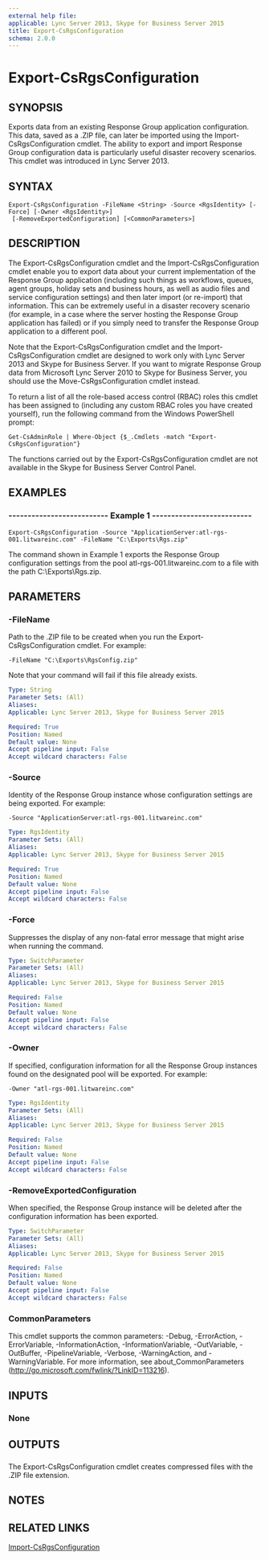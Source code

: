 ```yaml
---
external help file: 
applicable: Lync Server 2013, Skype for Business Server 2015
title: Export-CsRgsConfiguration
schema: 2.0.0
---
```


# Export-CsRgsConfiguration

## SYNOPSIS
Exports data from an existing Response Group application configuration.
This data, saved as a .ZIP file, can later be imported using the Import-CsRgsConfiguration cmdlet.
The ability to export and import Response Group configuration data is particularly useful disaster recovery scenarios.
This cmdlet was introduced in Lync Server 2013.


## SYNTAX

```
Export-CsRgsConfiguration -FileName <String> -Source <RgsIdentity> [-Force] [-Owner <RgsIdentity>]
 [-RemoveExportedConfiguration] [<CommonParameters>]
```

## DESCRIPTION
The Export-CsRgsConfiguration cmdlet and the Import-CsRgsConfiguration cmdlet enable you to export data about your current implementation of the Response Group application (including such things as workflows, queues, agent groups, holiday sets and business hours, as well as audio files and service configuration settings) and then later import (or re-import) that information.
This can be extremely useful in a disaster recovery scenario (for example, in a case where the server hosting the Response Group application has failed) or if you simply need to transfer the Response Group application to a different pool.

Note that the Export-CsRgsConfiguration cmdlet and the Import-CsRgsConfiguration cmdlet are designed to work only with Lync Server 2013 and Skype for Business Server.
If you want to migrate Response Group data from Microsoft Lync Server 2010 to Skype for Business Server, you should use the Move-CsRgsConfiguration cmdlet instead.

To return a list of all the role-based access control (RBAC) roles this cmdlet has been assigned to (including any custom RBAC roles you have created yourself), run the following command from the Windows PowerShell prompt:

`Get-CsAdminRole | Where-Object {$_.Cmdlets -match "Export-CsRgsConfiguration"}`

The functions carried out by the Export-CsRgsConfiguration cmdlet are not available in the Skype for Business Server Control Panel.


## EXAMPLES

### -------------------------- Example 1 --------------------------
```
Export-CsRgsConfiguration -Source "ApplicationServer:atl-rgs-001.litwareinc.com" -FileName "C:\Exports\Rgs.zip"
```

The command shown in Example 1 exports the Response Group configuration settings from the pool atl-rgs-001.litwareinc.com to a file with the path C:\Exports\Rgs.zip.


## PARAMETERS

### -FileName
Path to the .ZIP file to be created when you run the Export-CsRgsConfiguration cmdlet.
For example:

`-FileName "C:\Exports\RgsConfig.zip"`

Note that your command will fail if this file already exists.

```yaml
Type: String
Parameter Sets: (All)
Aliases: 
Applicable: Lync Server 2013, Skype for Business Server 2015

Required: True
Position: Named
Default value: None
Accept pipeline input: False
Accept wildcard characters: False
```

### -Source
Identity of the Response Group instance whose configuration settings are being exported.
For example:

`-Source "ApplicationServer:atl-rgs-001.litwareinc.com"`

```yaml
Type: RgsIdentity
Parameter Sets: (All)
Aliases: 
Applicable: Lync Server 2013, Skype for Business Server 2015

Required: True
Position: Named
Default value: None
Accept pipeline input: False
Accept wildcard characters: False
```

### -Force
Suppresses the display of any non-fatal error message that might arise when running the command.

```yaml
Type: SwitchParameter
Parameter Sets: (All)
Aliases: 
Applicable: Lync Server 2013, Skype for Business Server 2015

Required: False
Position: Named
Default value: None
Accept pipeline input: False
Accept wildcard characters: False
```

### -Owner
If specified, configuration information for all the Response Group instances found on the designated pool will be exported.
For example:

`-Owner "atl-rgs-001.litwareinc.com"`

```yaml
Type: RgsIdentity
Parameter Sets: (All)
Aliases: 
Applicable: Lync Server 2013, Skype for Business Server 2015

Required: False
Position: Named
Default value: None
Accept pipeline input: False
Accept wildcard characters: False
```

### -RemoveExportedConfiguration
When specified, the Response Group instance will be deleted after the configuration information has been exported.

```yaml
Type: SwitchParameter
Parameter Sets: (All)
Aliases: 
Applicable: Lync Server 2013, Skype for Business Server 2015

Required: False
Position: Named
Default value: None
Accept pipeline input: False
Accept wildcard characters: False
```

### CommonParameters
This cmdlet supports the common parameters: -Debug, -ErrorAction, -ErrorVariable, -InformationAction, -InformationVariable, -OutVariable, -OutBuffer, -PipelineVariable, -Verbose, -WarningAction, and -WarningVariable. For more information, see about_CommonParameters (http://go.microsoft.com/fwlink/?LinkID=113216).

## INPUTS

### None


## OUTPUTS

###  
The Export-CsRgsConfiguration cmdlet creates compressed files with the .ZIP file extension.


## NOTES


## RELATED LINKS

[Import-CsRgsConfiguration](Import-CsRgsConfiguration.md)
